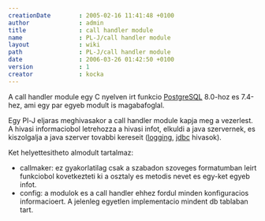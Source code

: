 ```yaml
---
creationDate        : 2005-02-16 11:41:48 +0100 
author              : admin 
title               : call handler module 
name                : PL-J/call handler module 
layout              : wiki 
path                : PL-J/call handler module 
date                : 2006-03-26 01:42:50 +0100 
version             : 1 
creator             : kocka 
---
```

A call handler module egy C nyelven irt funkcio [PostgreSQL](../PostgreSQL.html) 8.0-hoz es 7.4-hez, ami egy par egyeb modult is magabafoglal.

Egy Pl-J eljaras meghivasakor a call handler module kapja meg a vezerlest. A hivasi informaciobol letrehozza a hivasi infot, elkuldi a java szervernek, es kiszolgalja a java szerver tovabbi kereseit ([logging](../Logging.html), [jdbc](../JDBC.html) hivasok).

Ket helyettesitheto almodult tartalmaz:

*   callmaker: ez gyakorlatilag csak a szabadon szoveges formatumban leirt funkciobol kovetkezteti ki a osztaly es metodis nevet es egy-ket egyeb infot.
*   config: a modulok es a call handler ehhez fordul minden konfiguracios informacioert. A jelenleg egyetlen implementacio mindent db tablaban tart.
